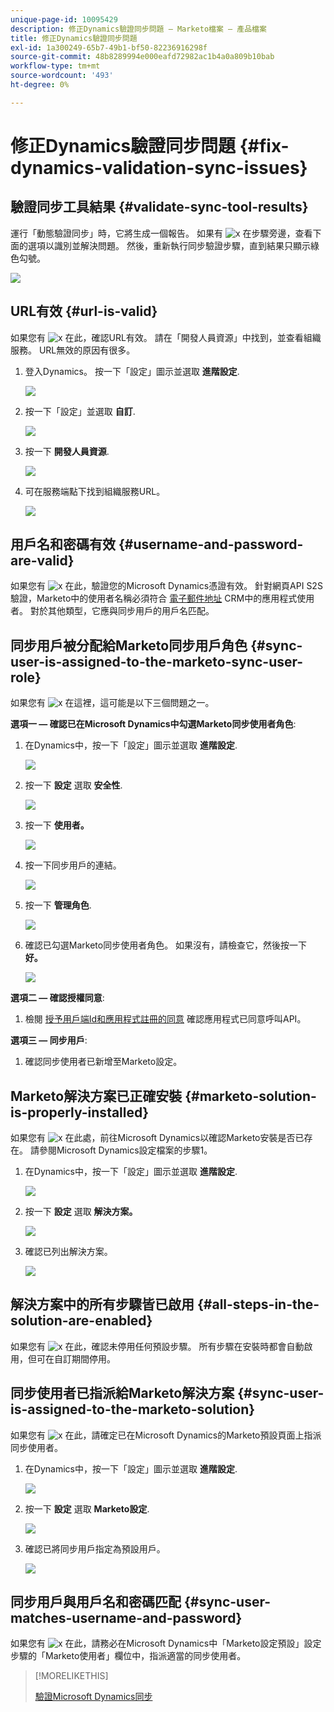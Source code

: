 ```yaml
---
unique-page-id: 10095429
description: 修正Dynamics驗證同步問題 — Marketo檔案 — 產品檔案
title: 修正Dynamics驗證同步問題
exl-id: 1a300249-65b7-49b1-bf50-82236916298f
source-git-commit: 48b8289994e000eafd72982ac1b4a0a809b10bab
workflow-type: tm+mt
source-wordcount: '493'
ht-degree: 0%

---
```


# 修正Dynamics驗證同步問題 {#fix-dynamics-validation-sync-issues}

## 驗證同步工具結果 {#validate-sync-tool-results}

運行「動態驗證同步」時，它將生成一個報告。 如果有 ![x](assets/delete.png) 在步驟旁邊，查看下面的選項以識別並解決問題。 然後，重新執行同步驗證步驟，直到結果只顯示綠色勾號。

![](assets/image2015-9-22-15-3a58-3a12.png)

## URL有效 {#url-is-valid}

如果您有 ![x](assets/delete.png) 在此，確認URL有效。 請在「開發人員資源」中找到，並查看組織服務。 URL無效的原因有很多。

1. 登入Dynamics。 按一下「設定」圖示並選取 **進階設定**.

   ![](assets/one.png)

1. 按一下「設定」並選取 **自訂**.

   ![](assets/two.png)

1. 按一下 **開發人員資源**.

   ![](assets/three.png)

1. 可在服務端點下找到組織服務URL。

   ![](assets/four.png)

## 用戶名和密碼有效 {#username-and-password-are-valid}

如果您有 ![x](assets/delete.png) 在此，驗證您的Microsoft Dynamics憑證有效。 針對網頁API S2S驗證，Marketo中的使用者名稱必須符合 [電子郵件地址](https://docs.microsoft.com/en-us/power-platform/admin/manage-application-users#view-or-edit-the-details-of-an-application-user) CRM中的應用程式使用者。 對於其他類型，它應與同步用戶的用戶名匹配。

## 同步用戶被分配給Marketo同步用戶角色 {#sync-user-is-assigned-to-the-marketo-sync-user-role}

如果您有 ![x](assets/delete.png) 在這裡，這可能是以下三個問題之一。

**選項一 — 確認已在Microsoft Dynamics中勾選Marketo同步使用者角色**:

1. 在Dynamics中，按一下「設定」圖示並選取 **進階設定**.

   ![](assets/one.png)

1. 按一下 **設定** 選取 **安全性**.

   ![](assets/six.png)

1. 按一下 **使用者。**

   ![](assets/image2015-9-24-9-3a47-3a25.png)

1. 按一下同步用戶的連結。

   ![](assets/seven.png)

1. 按一下 **管理角色**.

   ![](assets/eight.png)

1. 確認已勾選Marketo同步使用者角色。 如果沒有，請檢查它，然後按一下 **好。**

   ![](assets/image2015-9-24-9-3a59-3a21.png)

**選項二 — 確認授權同意**:

1. 檢閱 [授予用戶端Id和應用程式註冊的同意](/help/marketo/product-docs/crm-sync/microsoft-dynamics-sync/sync-setup/grant-consent-for-client-id-and-app-registration.md) 確認應用程式已同意呼叫API。

**選項三 — 同步用戶**:

1. 確認同步使用者已新增至Marketo設定。

## Marketo解決方案已正確安裝 {#marketo-solution-is-properly-installed}

如果您有 ![x](assets/delete.png) 在此處，前往Microsoft Dynamics以確認Marketo安裝是否已存在。 請參閱Microsoft Dynamics設定檔案的步驟1。

1. 在Dynamics中，按一下「設定」圖示並選取 **進階設定**.

   ![](assets/one.png)

1. 按一下 **設定** 選取 **解決方案。**

   ![](assets/eleven.png)

1. 確認已列出解決方案。

   ![](assets/twelve.png)

## 解決方案中的所有步驟皆已啟用 {#all-steps-in-the-solution-are-enabled}

如果您有 ![x](assets/delete.png) 在此，確認未停用任何預設步驟。 所有步驟在安裝時都會自動啟用，但可在自訂期間停用。

## 同步使用者已指派給Marketo解決方案 {#sync-user-is-assigned-to-the-marketo-solution}

如果您有 ![x](assets/delete.png) 在此，請確定已在Microsoft Dynamics的Marketo預設頁面上指派同步使用者。

1. 在Dynamics中，按一下「設定」圖示並選取 **進階設定**.

   ![](assets/one.png)

1. 按一下 **設定** 選取 **Marketo設定**.

   ![](assets/thirteen.png)

1. 確認已將同步用戶指定為預設用戶。

   ![](assets/fourteen.png)

## 同步用戶與用戶名和密碼匹配 {#sync-user-matches-username-and-password}

如果您有 ![x](assets/delete.png) 在此，請務必在Microsoft Dynamics中「Marketo設定預設」設定步驟的「Marketo使用者」欄位中，指派適當的同步使用者。

>[!MORELIKETHIS]
>
>[驗證Microsoft Dynamics同步](/help/marketo/product-docs/crm-sync/microsoft-dynamics-sync/sync-setup/validate-microsoft-dynamics-sync.md)
